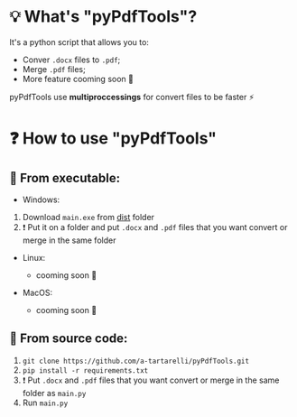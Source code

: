 # :bulb: What's "pyPdfTools"?
It's a python script that allows you to:
* Conver `.docx` files to `.pdf`;
* Merge `.pdf` files;
* More feature cooming soon :hammer:

pyPdfTools use **multiproccessings** for convert files to be faster :zap: 

# :question: How to use "pyPdfTools"

## :pushpin: From executable:
* Windows:
1. Download `main.exe` from [dist](https://github.com/a-tartarelli/pyPdfTools/tree/master/dist) folder 
1. :heavy_exclamation_mark: Put it on a folder and put `.docx` and `.pdf` files that you want convert or merge in the same folder

* Linux: 
  * cooming soon :hammer:

* MacOS: 
  * cooming soon :hammer:

## :pushpin: From source code:
1. `git clone https://github.com/a-tartarelli/pyPdfTools.git`
2. `pip install -r requirements.txt`
3. :heavy_exclamation_mark: Put `.docx` and `.pdf` files that you want convert or merge in the same folder as `main.py`
4. Run `main.py`
